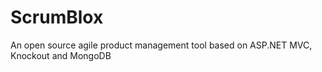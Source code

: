 ScrumBlox
=========

An open source agile product management tool based on ASP.NET MVC, Knockout and MongoDB